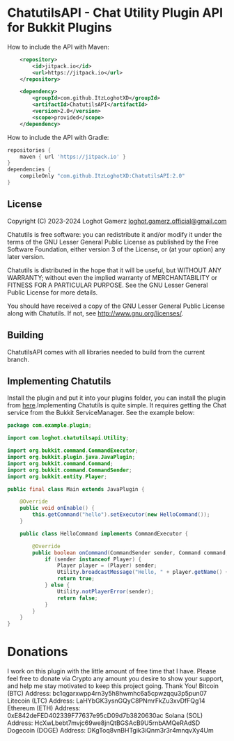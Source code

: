 # ChatutilsAPI - Chat Utility Plugin API for Bukkit Plugins

How to include the API with Maven: 
```xml
    <repository>
        <id>jitpack.io</id>
        <url>https://jitpack.io</url>
    </repository>
```
```xml
    <dependency>
        <groupId>com.github.ItzLoghotXD</groupId>
        <artifactId>ChatutilsAPI</artifactId>
        <version>2.0</version>
        <scope>provided</scope>
    </dependency>
```

How to include the API with Gradle:
```groovy
repositories {
    maven { url 'https://jitpack.io' }
}
dependencies {
    compileOnly "com.github.ItzLoghotXD:ChatutilsAPI:2.0"
}
```

## License
Copyright (C) 2023-2024 Loghot Gamerz <loghot.gamerz.official@gmail.com>

Chatutils is free software: you can redistribute it and/or modify
it under the terms of the GNU Lesser General Public License as published by
the Free Software Foundation, either version 3 of the License, or
(at your option) any later version.

Chatutils is distributed in the hope that it will be useful,
but WITHOUT ANY WARRANTY; without even the implied warranty of
MERCHANTABILITY or FITNESS FOR A PARTICULAR PURPOSE.  See the
GNU Lesser General Public License for more details.

You should have received a copy of the GNU Lesser General Public License
along with Chatutils.  If not, see <http://www.gnu.org/licenses/>.

## Building
ChatutilsAPI comes with all libraries needed to build from the current branch.

## Implementing Chatutils
Install the plugin and put it into your plugins folder, you can install the plugin from [here](https://github.com/ItzLoghotXD/ChatutilsAPI/releases/latest).Implementing Chatutils is quite simple. It requires getting the Chat service from the Bukkit ServiceManager. See the example below:

```java
package com.example.plugin;

import com.loghot.chatutilsapi.Utility;

import org.bukkit.command.CommandExecutor;
import org.bukkit.plugin.java.JavaPlugin;
import org.bukkit.command.Command;
import org.bukkit.command.CommandSender;
import org.bukkit.entity.Player;

public final class Main extends JavaPlugin {

    @Override
    public void onEnable() {
        this.getCommand("hello").setExecutor(new HelloCommand());
    }

    public class HelloCommand implements CommandExecutor {

        @Override
        public boolean onCommand(CommandSender sender, Command command, String label, String[] args) {
            if (sender instanceof Player) {
                Player player = (Player) sender;
                Utility.broadcastMessage("Hello, " + player.getName() + "!");
                return true;
            } else {
                Utility.notPlayerError(sender);
                return false;
            }
        }
    }
}
```

# Donations

I work on this plugin with the little amount of free time that I have. Please feel free to donate via Crypto any amount you desire to show your support, and help me stay motivated to keep this project going. Thank You!
Bitcoin (BTC) Address: bc1qgarxwpp4rn3y5h8hwmhc6a5cpwzqqu3p5pun07
Litecoin (LTC) Address: LaHYbGK3ysnGQyC8PNmrFkZu3xvDfFQg14
Ethereum (ETH) Address: 0xE842deFED402339F77637e95cD09d7b3820630ac
Solana (SOL) Address: HcXwLbebt7mvjc69we8jnQtBGSAcB9U5rnbAMQeRAdSD
Dogecoin (DOGE) Address: DKgToq8vnBHTgik3iQnm3r3r4mnqvXy4Um
